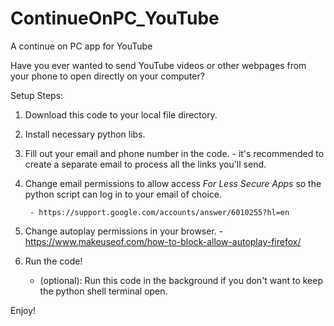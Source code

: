 # ContinueOnPC_YouTube
A continue on PC app for YouTube

Have you ever wanted to send YouTube videos or other webpages from your phone to open directly on your computer?

Setup Steps:
1. Download this code to your local file directory.
2. Install necessary python libs.
3. Fill out your email and phone number in the code.
        - it's recommended to create a separate email to process all the links you'll send.
4. Change email permissions to allow access *For Less Secure Apps* so the python script can log in to your email of choice.
        
        - https://support.google.com/accounts/answer/6010255?hl=en
6. Change autoplay permissions in your browser.
        - https://www.makeuseof.com/how-to-block-allow-autoplay-firefox/
8. Run the code!
    - (optional): Run this code in the background if you don't want to keep the python shell terminal open.


Enjoy!
